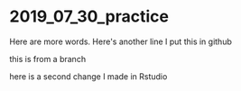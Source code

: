 # 2019_07_30_practice

Here are more words.
Here's another line
I put this in github

this is from a branch

here is a second change I made in Rstudio
